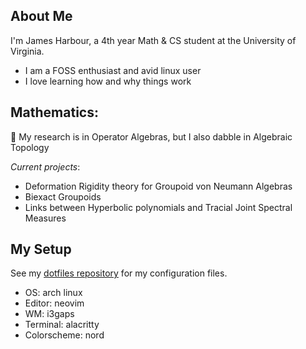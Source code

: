 <!--
**kyrem1/kyrem1** is a ✨ _special_ ✨ repository because its `README.md` (this file) appears on your GitHub profile.

Here are some ideas to get you started:

- 🔭 I’m currently working on ...
- 🌱 I’m currently learning ...
- 👯 I’m looking to collaborate on ...
- 🤔 I’m looking for help with ...
- 💬 Ask me about ...
- 📫 How to reach me: ...
- 😄 Pronouns: ...
- ⚡ Fun fact: ...
-->
## About Me
I'm James Harbour, a 4th year Math & CS student at the University of Virginia. 
- I am a FOSS enthusiast and avid linux user
- I love learning how and why things work

## Mathematics: 

<p>🔭 My research is in Operator Algebras, but I also dabble in Algebraic Topology</p>

*Current projects*:
- Deformation Rigidity theory for Groupoid von Neumann Algebras
- Biexact Groupoids
- Links between Hyperbolic polynomials and Tracial Joint Spectral Measures

## My Setup
See my <a href="https://github.com/kyrem1/dotfiles">dotfiles repository</a> for my configuration files. 
- OS: arch linux
- Editor: neovim
- WM: i3gaps
- Terminal: alacritty
- Colorscheme: nord

